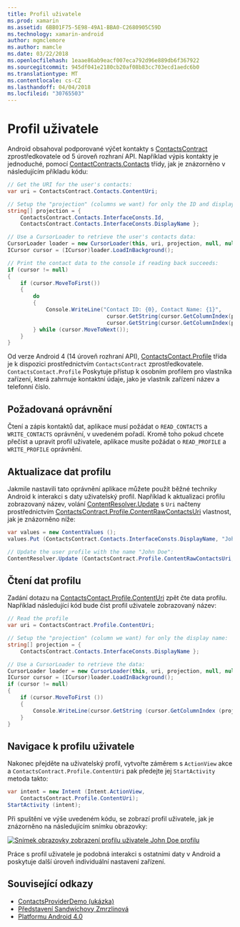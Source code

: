 ```yaml
---
title: Profil uživatele
ms.prod: xamarin
ms.assetid: 6BB01F75-5E98-49A1-BBA0-C2680905C59D
ms.technology: xamarin-android
author: mgmclemore
ms.author: mamcle
ms.date: 03/22/2018
ms.openlocfilehash: 1eaae86ab9eacf007eca792d96e889db6f367922
ms.sourcegitcommit: 945df041e2180cb20af08b83cc703ecd1aedc6b0
ms.translationtype: MT
ms.contentlocale: cs-CZ
ms.lasthandoff: 04/04/2018
ms.locfileid: "30765503"
---
```

# <a name="user-profile"></a>Profil uživatele

Android obsahoval podporované výčet kontakty s [ContactsContract](https://developer.xamarin.com/api/type/Android.Provider.ContactsContract/) zprostředkovatele od 5 úroveň rozhraní API. Například výpis kontakty je jednoduché, pomocí [ContactContracts.Contacts](https://developer.xamarin.com/api/type/Android.Provider.ContactsContract+Contacts/) třídy, jak je znázorněno v následujícím příkladu kódu:

```csharp
// Get the URI for the user's contacts:
var uri = ContactsContract.Contacts.ContentUri;

// Setup the "projection" (columns we want) for only the ID and display name:
string[] projection = {
    ContactsContract.Contacts.InterfaceConsts.Id, 
    ContactsContract.Contacts.InterfaceConsts.DisplayName };

// Use a CursorLoader to retrieve the user's contacts data:
CursorLoader loader = new CursorLoader(this, uri, projection, null, null, null);
ICursor cursor = (ICursor)loader.LoadInBackground();

// Print the contact data to the console if reading back succeeds:
if (cursor != null)
{
    if (cursor.MoveToFirst())
    {
        do
        {
            Console.WriteLine("Contact ID: {0}, Contact Name: {1}",
                               cursor.GetString(cursor.GetColumnIndex(projection[0])),
                               cursor.GetString(cursor.GetColumnIndex(projection[1])));
        } while (cursor.MoveToNext());
    }
}
```

Od verze Android 4 (14 úroveň rozhraní API), [ContactsContact.Profile](https://developer.xamarin.com/api/type/Android.Provider.ContactsContract+Profile/) třída je k dispozici prostřednictvím `ContactsContract` zprostředkovatele. `ContactsContact.Profile` Poskytuje přístup k osobním profilem pro vlastníka zařízení, která zahrnuje kontaktní údaje, jako je vlastník zařízení název a telefonní číslo.


## <a name="required-permissions"></a>Požadovaná oprávnění

Čtení a zápis kontaktů dat, aplikace musí požádat o `READ_CONTACTS` a `WRITE_CONTACTS` oprávnění, v uvedeném pořadí.
Kromě toho pokud chcete přečíst a upravit profil uživatele, aplikace musíte požádat o `READ_PROFILE` a `WRITE_PROFILE` oprávnění.


## <a name="updating-profile-data"></a>Aktualizace dat profilu

Jakmile nastavili tato oprávnění aplikace můžete použít běžné techniky Android k interakci s daty uživatelský profil. Například k aktualizaci profilu zobrazovaný název, volání [ContentResolver.Update](https://developer.xamarin.com/api/member/Android.Content.ContentResolver.Update) s `Uri` načteny prostřednictvím [ContactsContract.Profile.ContentRawContactsUri](https://developer.xamarin.com/api/property/Android.Provider.ContactsContract+Profile.ContentRawContactsUri/) vlastnost, jak je znázorněno níže:

```csharp
var values = new ContentValues ();
values.Put (ContactsContract.Contacts.InterfaceConsts.DisplayName, "John Doe");

// Update the user profile with the name "John Doe":
ContentResolver.Update (ContactsContract.Profile.ContentRawContactsUri, values, null, null);
```

## <a name="reading-profile-data"></a>Čtení dat profilu

Zadání dotazu na [ContactsContact.Profile.ContentUri](https://developer.xamarin.com/api/property/Android.Provider.ContactsContract+Profile.ContentUri/) zpět čte data profilu. Například následující kód bude číst profil uživatele zobrazovaný název:

```csharp
// Read the profile
var uri = ContactsContract.Profile.ContentUri;

// Setup the "projection" (column we want) for only the display name:
string[] projection = {
    ContactsContract.Contacts.InterfaceConsts.DisplayName };

// Use a CursorLoader to retrieve the data:
CursorLoader loader = new CursorLoader(this, uri, projection, null, null, null);
ICursor cursor = (ICursor)loader.LoadInBackground();
if (cursor != null)
{
    if (cursor.MoveToFirst ())
    {
        Console.WriteLine(cursor.GetString (cursor.GetColumnIndex (projection [0])));
    }
}
```

## <a name="navigating-to-the-user-profile"></a>Navigace k profilu uživatele

Nakonec přejděte na uživatelský profil, vytvořte záměrem s `ActionView` akce a `ContactsContract.Profile.ContentUri` pak předejte jej `StartActivity` metoda takto:

```csharp
var intent = new Intent (Intent.ActionView,
    ContactsContract.Profile.ContentUri);           
StartActivity (intent);
```

Při spuštění ve výše uvedeném kódu, se zobrazí profil uživatele, jak je znázorněno na následujícím snímku obrazovky:

[![Snímek obrazovky zobrazení profilu uživatele John Doe profilu](user-profile-images/01-profile-screen-sml.png)](user-profile-images/01-profile-screen.png#lightbox)

Práce s profil uživatele je podobná interakci s ostatními daty v Android a poskytuje další úroveň individuální nastavení zařízení.



## <a name="related-links"></a>Související odkazy

- [ContactsProviderDemo (ukázka)](https://developer.xamarin.com/samples/monodroid/ContactsProviderDemo/)
- [Představení Sandwichovy Zmrzlinová](http://www.android.com/about/ice-cream-sandwich/)
- [Platformu Android 4.0](http://developer.android.com/sdk/android-4.0.html)
